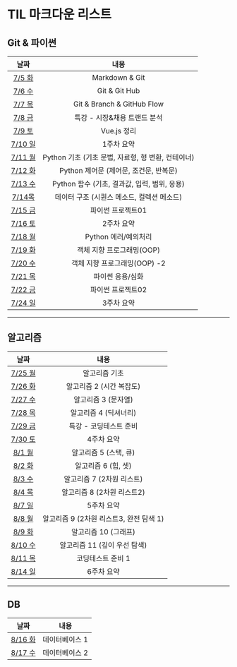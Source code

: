 # TIL 마크다운 리스트

## Git & 파이썬

|               날짜                |                        내용                        |
| :-------------------------------: | :------------------------------------------------: |
|   [7/5 화](markdown/220705.md)    |                   Markdown & Git                   |
|   [7/6 수](markdown/220706.md)    |                   Git & Git Hub                    |
|   [7/7 목](markdown/220707.md)    |             Git & Branch & GitHub Flow             |
|   [7/8 금](markdown/220708.md)    |            특강 - 시장&채용 트랜드 분석            |
|   [7/9 토](markdown/Vue.js.md)    |                    Vue.js 정리                     |
| [7/10 일](markdown/w1-summary.md) |                     1주차 요약                     |
|   [7/11 월](markdown/220711.md)   | Python 기초 (기초 문법, 자료형, 형 변환, 컨테이너) |
|   [7/12 화](markdown/220712.md)   |       Python 제어문 (제어문, 조건문, 반복문)       |
|   [7/13 수](markdown/220713.md)   |    Python 함수 (기초, 결과값, 입력, 범위, 응용)    |
|   [7/14목](markdown/220714.md)    |     데이터 구조 (시퀀스 메소드, 컬렉션 메소드)     |
|   [7/15 금](markdown/220715.md)   |                 파이썬 프로젝트01                  |
| [7/16 토](markdown/w2-summary.md) |                     2주차 요약                     |
|   [7/18 월](markdown/220718.md)   |                Python 에러/예외처리                |
|   [7/19 화](markdown/220719.md)   |             객체 지향 프로그래밍(OOP)              |
|   [7/20 수](markdown/220720.md)   |            객체 지향 프로그래밍(OOP) -2            |
|   [7/21 목](markdown/220721.md)   |                  파이썬 응용/심화                  |
|   [7/22 금](markdown/220722.md)   |                 파이썬 프로젝트02                  |
| [7/24 일](markdown/w3-summary.md) |                     3주차 요약                     |

---

## 알고리즘

|               날짜                |                  내용                   |
| :-------------------------------: | :-------------------------------------: |
|   [7/25 월](markdown/220725.md)   |              알고리즘 기초              |
|   [7/26 화](markdown/220726.md)   |        알고리즘 2 (시간 복잡도)         |
|   [7/27 수](markdown/220727.md)   |           알고리즘 3 (문자열)           |
|   [7/28 목](markdown/220728.md)   |          알고리즘 4 (딕셔너리)          |
|   [7/29 금](markdown/220729.md)   |         특강 - 코딩테스트 준비          |
| [7/30 토](markdown/w4-summary.md) |               4주차 요약                |
|   [8/1 월](markdown/220801.md)    |          알고리즘 5 (스택, 큐)          |
|   [8/2 화](markdown/220802.md)    |           알고리즘 6 (힙, 셋)           |
|   [8/3 수](markdown/220803.md)    |        알고리즘 7 (2차원 리스트)        |
|   [8/4 목](markdown/220804.md)    |       알고리즘 8 (2차원 리스트2)        |
| [8/7 일](markdown/w5-summary.md)  |               5주차 요약                |
|   [8/8 월](markdown/220808.md)    | 알고리즘 9 (2차원 리스트3, 완전 탐색 1) |
|   [8/9 화](markdown/220809.md)    |          알고리즘 10 (그래프)           |
|   [8/10 수](markdown/220810.md)   |      알고리즘 11 (깊이 우선 탐색)       |
|   [8/11 목](markdown/220811.md)   |            코딩테스트 준비 1            |
| [8/14 일](markdown/w6-summary.md) |               6주차 요약                |

---

## DB

|             날짜              |      내용      |
| :---------------------------: | :------------: |
| [8/16 화](markdown/220816.md) | 데이터베이스 1 |
| [8/17 수](markdown/220817.md) | 데이터베이스 2 |
